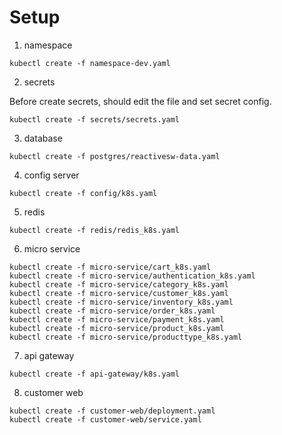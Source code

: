 # Setup

1. namespace

```shell
kubectl create -f namespace-dev.yaml
```

2. secrets

Before create secrets, should edit the file and set secret config.

```shell
kubectl create -f secrets/secrets.yaml
```

3. database

```shell
kubectl create -f postgres/reactivesw-data.yaml
```

4. config server

```shell
kubectl create -f config/k8s.yaml
```

5. redis

```shell
kubectl create -f redis/redis_k8s.yaml
```

6. micro service

```shell
kubectl create -f micro-service/cart_k8s.yaml
kubectl create -f micro-service/authentication_k8s.yaml
kubectl create -f micro-service/category_k8s.yaml
kubectl create -f micro-service/customer_k8s.yaml
kubectl create -f micro-service/inventory_k8s.yaml
kubectl create -f micro-service/order_k8s.yaml
kubectl create -f micro-service/payment_k8s.yaml
kubectl create -f micro-service/product_k8s.yaml
kubectl create -f micro-service/producttype_k8s.yaml
```

7. api gateway

```shell
kubectl create -f api-gateway/k8s.yaml
```

8. customer web

```shell
kubectl create -f customer-web/deployment.yaml
kubectl create -f customer-web/service.yaml
```